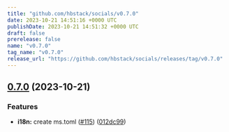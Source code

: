 ```yaml
---
title: "github.com/hbstack/socials/v0.7.0"
date: 2023-10-21 14:51:16 +0000 UTC
publishDate: 2023-10-21 14:51:32 +0000 UTC
draft: false
prerelease: false
name: "v0.7.0"
tag_name: "v0.7.0"
release_url: "https://github.com/hbstack/socials/releases/tag/v0.7.0"
---
```


## [0.7.0](https://github.com/hbstack/socials/compare/v0.6.0...v0.7.0) (2023-10-21)


### Features

* **i18n:** create ms.toml ([#115](https://github.com/hbstack/socials/issues/115)) ([012dc99](https://github.com/hbstack/socials/commit/012dc996f4c54222a4d66c781eebb798d6a9abc5))
